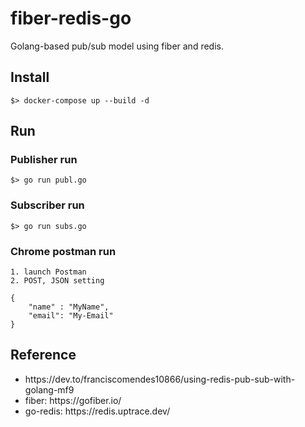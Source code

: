 # fiber-redis-go
Golang-based pub/sub model using fiber and redis.<br/>

## Install
```
$> docker-compose up --build -d
```

## Run
### Publisher run
```
$> go run publ.go
```

### Subscriber run
```
$> go run subs.go
```

### Chrome postman run
```
1. launch Postman
2. POST, JSON setting

{
    "name" : "MyName",
    "email": "My-Email"
}

```

## Reference
<ul>
<li>https://dev.to/franciscomendes10866/using-redis-pub-sub-with-golang-mf9</li>
<li>fiber: https://gofiber.io/</li>
<li>go-redis: https://redis.uptrace.dev/</li>
</ul>
